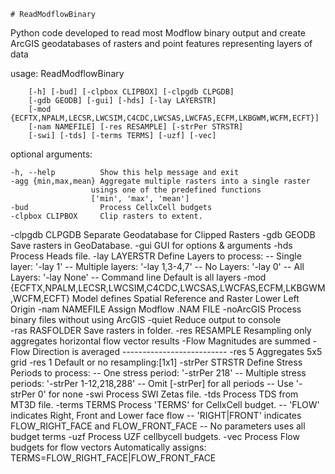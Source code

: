 	# ReadModflowBinary
Python code developed to read most Modflow binary output and create ArcGIS geodatabases of rasters 
and point features representing layers of data

usage: ReadModflowBinary 

		[-h] [-bud] [-clpbox CLIPBOX] [-clpgdb CLPGDB]
		[-gdb GEODB] [-gui] [-hds] [-lay LAYERSTR]
		[-mod {ECFTX,NPALM,LECSR,LWCSIM,C4CDC,LWCSAS,LWCFAS,ECFM,LKBGWM,WCFM,ECFT}]
		[-nam NAMEFILE] [-res RESAMPLE] [-strPer STRSTR]
		[-swi] [-tds] [-terms TERMS] [-uzf] [-vec]


optional arguments:

	-h, --help          Show this help message and exit
	-agg {min,max,mean} Aggregate multiple rasters into a single raster
                      usings one of the predefined functions
                      ['min', 'max', 'mean'] 
	-bud                Process CellxCell budgets
	-clpbox CLIPBOX     Clip rasters to extent.
  -clpgdb CLPGDB      Separate Geodatabase for Clipped Rasters
	-gdb    GEODB       Save rasters in GeoDatabase.
	-gui                GUI for options & arguments
	-hds                Process Heads file.
	-lay   LAYERSTR     Define Layers to process:
                      -- Single layer:    '-lay 1'
                      -- Multiple layers: '-lay 1,3-4,7'
                      -- No Layers:       '-lay 0'
                      -- All Layers:      '-lay None'
                      -- Command line Default is all layers
	-mod {ECFTX,NPALM,LECSR,LWCSIM,C4CDC,LWCSAS,LWCFAS,ECFM,LKBGWM,WCFM,ECFT}
                      Model defines Spatial Reference and Raster Lower Left Origin
	-nam    NAMEFILE    Assign Modflow .NAM FILE
  -noArcGIS           Process binary files without using ArcGIS	
  -quiet              Reduce output to console	
  -ras 		RASFOLDER   Save rasters in folder.	
  -res 		RESAMPLE    Resampling only aggregates horizontal flow vector results
                          -Flow Magnitudes are summed
                          -Flow Direction is averaged
                          --------------------------
                          -res 5 Aggregates 5x5 grid
                          -res 1 Default or no resampling:[1x1]
	-strPer STRSTR  		Define Stress Periods to process:
											-- One stress period: 
                            '-strPer 218'
											-- Multiple stress periods: 
                            '-strPer 1-12,218,288'
											-- Omit [-strPer] for all periods
											-- Use '-strPer 0' for none 
 	-swi             		Process SWI Zetas file.
	-tds             		Process TDS from MT3D file.
	-terms TERMS     		Process 'TERMS' for CellxCell budget.
											-- 'FLOW' indicates Right, Front and Lower face flow
											-- 'RIGHT|FRONT' indicates FLOW_RIGHT_FACE and FLOW_FRONT_FACE
											--  No parameters uses all budget terms
	-uzf             Process UZF cellbycell budgets.
	-vec             Process Flow budgets for flow vectors 
                  Automatically assigns:
                      TERMS=FLOW_RIGHT_FACE|FLOW_FRONT_FACE

